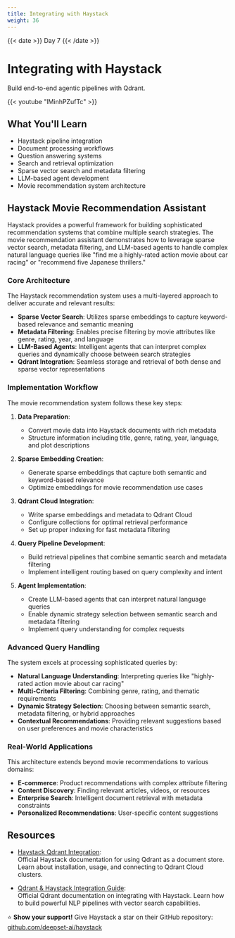 ```yaml
---
title: Integrating with Haystack
weight: 36
---
```


{{< date >}} Day 7 {{< /date >}}

# Integrating with Haystack

Build end-to-end agentic pipelines with Qdrant.

{{< youtube "lMinhPZufTc" >}}

## What You'll Learn

- Haystack pipeline integration
- Document processing workflows
- Question answering systems
- Search and retrieval optimization
- Sparse vector search and metadata filtering
- LLM-based agent development
- Movie recommendation system architecture

## Haystack Movie Recommendation Assistant

Haystack provides a powerful framework for building sophisticated recommendation systems that combine multiple search strategies. The movie recommendation assistant demonstrates how to leverage sparse vector search, metadata filtering, and LLM-based agents to handle complex natural language queries like "find me a highly-rated action movie about car racing" or "recommend five Japanese thrillers."

### Core Architecture

The Haystack recommendation system uses a multi-layered approach to deliver accurate and relevant results:

- **Sparse Vector Search**: Utilizes sparse embeddings to capture keyword-based relevance and semantic meaning
- **Metadata Filtering**: Enables precise filtering by movie attributes like genre, rating, year, and language
- **LLM-Based Agents**: Intelligent agents that can interpret complex queries and dynamically choose between search strategies
- **Qdrant Integration**: Seamless storage and retrieval of both dense and sparse vector representations

### Implementation Workflow

The movie recommendation system follows these key steps:

1. **Data Preparation**: 
   - Convert movie data into Haystack documents with rich metadata
   - Structure information including title, genre, rating, year, language, and plot descriptions

2. **Sparse Embedding Creation**:
   - Generate sparse embeddings that capture both semantic and keyword-based relevance
   - Optimize embeddings for movie recommendation use cases

3. **Qdrant Cloud Integration**:
   - Write sparse embeddings and metadata to Qdrant Cloud
   - Configure collections for optimal retrieval performance
   - Set up proper indexing for fast metadata filtering

4. **Query Pipeline Development**:
   - Build retrieval pipelines that combine semantic search and metadata filtering
   - Implement intelligent routing based on query complexity and intent

5. **Agent Implementation**:
   - Create LLM-based agents that can interpret natural language queries
   - Enable dynamic strategy selection between semantic search and metadata filtering
   - Implement query understanding for complex requests

### Advanced Query Handling

The system excels at processing sophisticated queries by:

- **Natural Language Understanding**: Interpreting queries like "highly-rated action movie about car racing"
- **Multi-Criteria Filtering**: Combining genre, rating, and thematic requirements
- **Dynamic Strategy Selection**: Choosing between semantic search, metadata filtering, or hybrid approaches
- **Contextual Recommendations**: Providing relevant suggestions based on user preferences and movie characteristics

### Real-World Applications

This architecture extends beyond movie recommendations to various domains:

- **E-commerce**: Product recommendations with complex attribute filtering
- **Content Discovery**: Finding relevant articles, videos, or resources
- **Enterprise Search**: Intelligent document retrieval with metadata constraints
- **Personalized Recommendations**: User-specific content suggestions

## Resources

- [Haystack Qdrant Integration](https://haystack.deepset.ai/integrations/qdrant-document-store):  
  Official Haystack documentation for using Qdrant as a document store. Learn about installation, usage, and connecting to Qdrant Cloud clusters.

- [Qdrant & Haystack Integration Guide](https://qdrant.tech/documentation/frameworks/haystack/):  
  Official Qdrant documentation on integrating with Haystack. Learn how to build powerful NLP pipelines with vector search capabilities.

⭐ **Show your support!** Give Haystack a star on their GitHub repository: [github.com/deepset-ai/haystack](https://github.com/deepset-ai/haystack)

